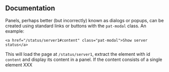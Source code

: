 ## Documentation

Panels, perhaps better (but incorrectly) known as dialogs or popups, can
be created using standard links or buttons with the `pat-modal` class.
An example:

    <a href="/status/server1#content" class="pat-modal">Show server status</a>

This will load the page at `/status/server1`, extract the element with
id `content` and display its content in a panel. If the content consists
of a single element XXX
